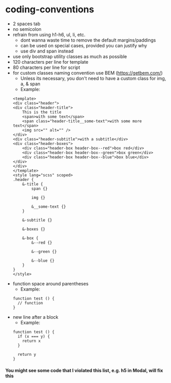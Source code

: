 # coding-conventions
- 2 spaces tab
- no semicolon
- refrain from using h1-h6, ul, li, etc.
	- dont wanna waste time to remove the default margins/paddings
	- can be used on special cases, provided you can justify why
	- use div and span instead
- use only bootstrap utility classes as much as possible 
- 120 characters per line for template
- 80 characters per line for script
- for custom classes naming convention use BEM (https://getbem.com/)
	- Unless its necessary, you don't need to have a custom class for img, a, & span
	- Example:
    ```
    <template>
    <div class="header">
    <div class="header-title">
        This is the title
        <span>with some text</span>
        <span class="header-title__some-text">with some more text</span>
        <img src="" alt="" />
    </div>
    <div class="header-subtitle">with a subtitle</div>
    <div class="header-boxes">
        <div class="header-box header-box--red">box red</div>
        <div class="header-box header-box--green">box green</div>
        <div class="header-box header-box--blue">box blue</div>
    </div>
    </div>
    </template>
    <style lang="scss" scoped>
    .header {
        &-title {
            span {}

            img {}

            &__some-text {}
        }

        &-subtitle {}

        &-boxes {}

        &-box {
            &--red {}

            &--green {}

            &--blue {}
        }
    }
    </style>
    ```
- function space around parentheses
    - Example:
	```
    function test () {
      // function
    }
	```
- new line after a block
    - Example:
	```
    function test () {
      if (x === y) {
	    return x
      }

      return y
    }
	```

#### You might see some code that I violated this list, e.g. h5 in Modal, will fix this
